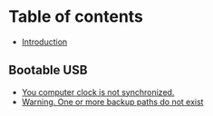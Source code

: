 # Table of contents

* [Introduction](README.md)

## Bootable USB

* [You computer clock is not synchronized.](bootable-usb/you-computer-clock-is-not-synchronized..md)
* [Warning. One or more backup paths do not exist](warning.-one-or-more-backup-paths-do-not-exist.md)

